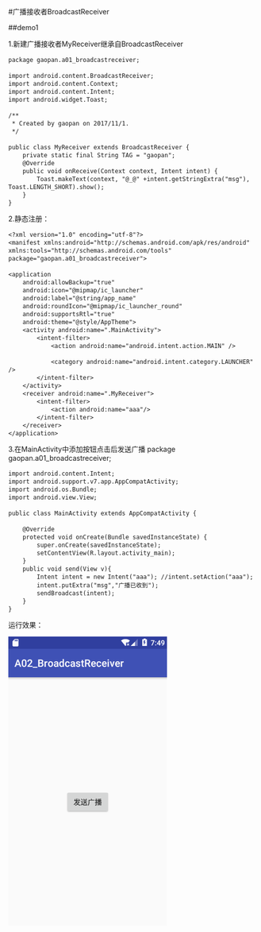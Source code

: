 #广播接收者BroadcastReceiver

##demo1

1.新建广播接收者MyReceiver继承自BroadcastReceiver

	package gaopan.a01_broadcastreceiver;
	
	import android.content.BroadcastReceiver;
	import android.content.Context;
	import android.content.Intent;
	import android.widget.Toast;
	
	/**
	 * Created by gaopan on 2017/11/1.
	 */
	
	public class MyReceiver extends BroadcastReceiver {
	    private static final String TAG = "gaopan";
	    @Override
	    public void onReceive(Context context, Intent intent) {
	        Toast.makeText(context, "@_@" +intent.getStringExtra("msg"), Toast.LENGTH_SHORT).show();
	    }
	}

2.静态注册：

	<?xml version="1.0" encoding="utf-8"?>
	<manifest xmlns:android="http://schemas.android.com/apk/res/android"
    xmlns:tools="http://schemas.android.com/tools"
    package="gaopan.a01_broadcastreceiver">

    <application
        android:allowBackup="true"
        android:icon="@mipmap/ic_launcher"
        android:label="@string/app_name"
        android:roundIcon="@mipmap/ic_launcher_round"
        android:supportsRtl="true"
        android:theme="@style/AppTheme">
        <activity android:name=".MainActivity">
            <intent-filter>
                <action android:name="android.intent.action.MAIN" />

                <category android:name="android.intent.category.LAUNCHER" />
            </intent-filter>
        </activity>
        <receiver android:name=".MyReceiver">
            <intent-filter>
                <action android:name="aaa"/>
            </intent-filter>
        </receiver>
    </application>

</manifest>
3.在MainActivity中添加按钮点击后发送广播
	package gaopan.a01_broadcastreceiver;
	
	import android.content.Intent;
	import android.support.v7.app.AppCompatActivity;
	import android.os.Bundle;
	import android.view.View;
	
	public class MainActivity extends AppCompatActivity {
	
	    @Override
	    protected void onCreate(Bundle savedInstanceState) {
	        super.onCreate(savedInstanceState);
	        setContentView(R.layout.activity_main);
	    }
	    public void send(View v){
	        Intent intent = new Intent("aaa"); //intent.setAction("aaa");
	        intent.putExtra("msg","广播已收到");
	        sendBroadcast(intent);
	    }
	}
运行效果：

![](https://raw.githubusercontent.com/pgao0823/Picture/master/BroadcastReceiverDemo1.gif)